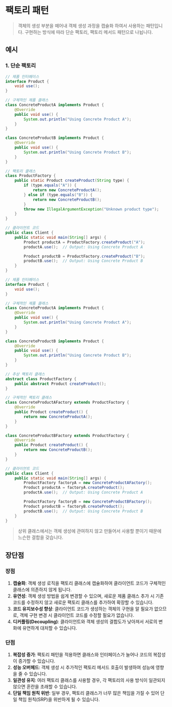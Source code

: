 # 팩토리 패턴
> 객체의 생성 부분을 떼어내 객체 생성 과정을 캡슐화 하여서 사용하는 패턴입니다.
> 구현하는 방식에 따라 단순 팩토리, 팩토리 메서드 패턴으로 나뉩니다.

## 예시

### 1. 단순 팩토리
```java
// 제품 인터페이스
interface Product {
    void use();
}

// 구체적인 제품 클래스
class ConcreteProductA implements Product {
    @Override
    public void use() {
        System.out.println("Using Concrete Product A");
    }
}

class ConcreteProductB implements Product {
    @Override
    public void use() {
        System.out.println("Using Concrete Product B");
    }
}

// 팩토리 클래스
class ProductFactory {
    public static Product createProduct(String type) {
        if (type.equals("A")) {
            return new ConcreteProductA();
        } else if (type.equals("B")) {
            return new ConcreteProductB();
        }
        throw new IllegalArgumentException("Unknown product type");
    }
}

// 클라이언트 코드
public class Client {
    public static void main(String[] args) {
        Product productA = ProductFactory.createProduct("A");
        productA.use();  // Output: Using Concrete Product A

        Product productB = ProductFactory.createProduct("B");
        productB.use();  // Output: Using Concrete Product B
    }
}
```

```java
// 제품 인터페이스
interface Product {
    void use();
}

// 구체적인 제품 클래스
class ConcreteProductA implements Product {
    @Override
    public void use() {
        System.out.println("Using Concrete Product A");
    }
}

class ConcreteProductB implements Product {
    @Override
    public void use() {
        System.out.println("Using Concrete Product B");
    }
}

// 추상 팩토리 클래스
abstract class ProductFactory {
    public abstract Product createProduct();
}

// 구체적인 팩토리 클래스
class ConcreteProductAFactory extends ProductFactory {
    @Override
    public Product createProduct() {
        return new ConcreteProductA();
    }
}

class ConcreteProductBFactory extends ProductFactory {
    @Override
    public Product createProduct() {
        return new ConcreteProductB();
    }
}

// 클라이언트 코드
public class Client {
    public static void main(String[] args) {
        ProductFactory factoryA = new ConcreteProductAFactory();
        Product productA = factoryA.createProduct();
        productA.use();  // Output: Using Concrete Product A

        ProductFactory factoryB = new ConcreteProductBFactory();
        Product productB = factoryB.createProduct();
        productB.use();  // Output: Using Concrete Product B
    }
}
```

> 상위 클래스에서는 객체 생성에 관여하지 않고 만들어서 사용할 뿐이기 때문에 느슨한 결합을 갖습니다.

## 장단점
### 장점

1. **캡슐화**: 객체 생성 로직을 팩토리 클래스에 캡슐화하여 클라이언트 코드가 구체적인 클래스에 의존하지 않게 됩니다.
2. **유연성**: 객체 생성 방법을 쉽게 변경할 수 있으며, 새로운 제품 클래스 추가 시 기존 코드를 수정하지 않고 새로운 팩토리 클래스를 추가하여 확장할 수 있습니다.
3. **코드 유지보수성 향상**: 클라이언트 코드가 생성하는 객체의 구현을 알 필요가 없으므로, 객체 구현 변경 시 클라이언트 코드를 수정할 필요가 없습니다.
4. **디커플링(Decoupling)**: 클라이언트와 객체 생성의 결합도가 낮아져서 서로의 변화에 유연하게 대처할 수 있습니다.

### 단점

1. **복잡성 증가**: 팩토리 패턴을 적용하면 클래스와 인터페이스가 늘어나 코드의 복잡성이 증가할 수 있습니다.
2. **성능 오버헤드**: 객체 생성 시 추가적인 팩토리 메서드 호출이 발생하여 성능에 영향을 줄 수 있습니다.
3. **일관성 유지**: 여러 팩토리 클래스를 사용할 경우, 각 팩토리의 사용 방식이 일관되지 않으면 혼란을 초래할 수 있습니다.
4. **단일 책임 원칙 위반**: 일부 경우, 팩토리 클래스가 너무 많은 책임을 가질 수 있어 단일 책임 원칙(SRP)을 위반하게 될 수 있습니다.